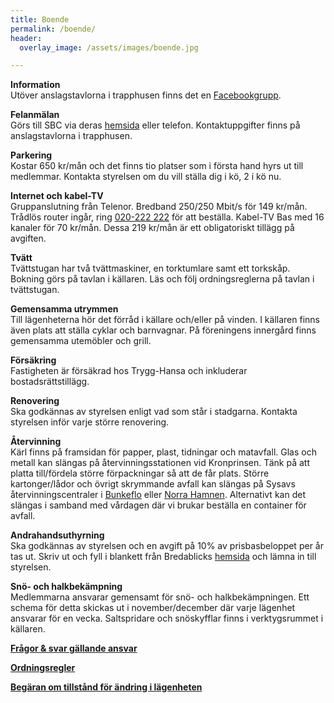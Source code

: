 ```yaml
---
title: Boende
permalink: /boende/
header:
  overlay_image: /assets/images/boende.jpg

---
```


**Information**  
Utöver anslagstavlorna i trapphusen finns det en 
[Facebookgrupp](https://www.facebook.com/groups/1811086178908466/).

**Felanmälan**  
Görs till SBC via deras [hemsida](http://www.sbc.se/kontakt/felanmalan/) eller telefon. 
Kontaktuppgifter finns på anslagstavlorna i trapphusen.

**Parkering**  
Kostar 650 kr/mån och det finns tio platser som i första hand hyrs ut till medlemmar. 
Kontakta styrelsen om du vill ställa dig i kö, 2 i kö nu.

**Internet och kabel-TV**  
Gruppanslutning från Telenor. Bredband 250/250 Mbit/s för 149 kr/mån. 
Trådlös router ingår, ring [020-222 222](tel:020222222) för att beställa. 
Kabel-TV Bas med 16 kanaler för 70 kr/mån. Dessa 219 kr/mån är ett obligatoriskt tillägg på avgiften. 

**Tvätt**  
Tvättstugan har två tvättmaskiner, en torktumlare samt ett torkskåp. 
Bokning görs på tavlan i källaren. Läs och följ ordningsreglerna på tavlan i tvättstugan.

**Gemensamma utrymmen**  
Till lägenheterna hör det förråd i källare och/eller på vinden. 
I källaren finns även plats att ställa cyklar och barnvagnar. 
På föreningens innergård finns gemensamma utemöbler och grill.

**Försäkring**  
Fastigheten är försäkrad hos Trygg-Hansa och inkluderar bostadsrättstillägg.

**Renovering**  
Ska godkännas av styrelsen enligt vad som står i stadgarna. Kontakta styrelsen inför varje större renovering.

**Återvinning**  
Kärl finns på framsidan för papper, plast, tidningar och matavfall. 
Glas och metall kan slängas på återvinningsstationen vid Kronprinsen. 
Tänk på att platta till/fördela större förpackningar så att de får plats. 
Större kartonger/lådor och övrigt skrymmande avfall kan slängas på 
Sysavs återvinningscentraler i 
[Bunkeflo](https://www.sysav.se/Privat/Atervinningscentraler/Bunkeflo/) eller [Norra Hamnen](https://www.sysav.se/Privat/Atervinningscentraler/malmo-norra-hamnen/). Alternativt kan det slängas i samband med vårdagen där vi brukar beställa en container för avfall.

**Andrahandsuthyrning**  
Ska godkännas av styrelsen och en avgift på 10% av prisbasbeloppet per år tas ut. 
Skriv ut och fyll i blankett från Bredablicks 
[hemsida](https://bredablickforvaltning.se/wp-content/uploads/2018/02/Ansökan-om-uthyrning-i-andra-hand.pdf)
 och lämna in till styrelsen.

**Snö- och halkbekämpning**  
Medlemmarna ansvarar gemensamt för snö- och halkbekämpningen. 
Ett schema för detta skickas ut i november/december där varje lägenhet ansvarar för en vecka. 
Saltspridare och snöskyfflar finns i verktygsrummet i källaren.  

[**Frågor & svar gällande ansvar**](https://docs.google.com/document/d/18Sc8X8qqU4yCLwH8O1g2cb1DlrkIezoA-Falv5ODL2E)  

[**Ordningsregler**](https://docs.google.com/document/d/1buHzmdgxQ_3bnpN34LelpjDH3unnWHm6rXMhOeXMmT4/edit?usp=sharing)  

[**Begäran om tillstånd för ändring i lägenheten**](https://drive.google.com/file/d/1HIWqCAuR_XG24846D86UakLMh1OyjgxI/view?usp=sharing)
